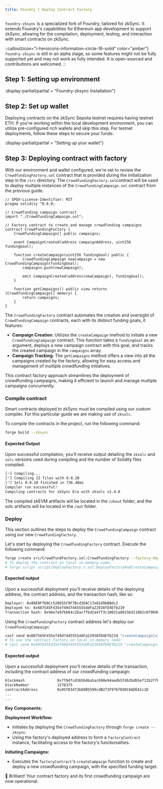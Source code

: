 ```yaml
---
title: Foundry | Deploy Contract Factory
---
```


`foundry-zksync` is a specialized fork of Foundry, tailored for zkSync.
It extends Foundry's capabilities for Ethereum app development to support zkSync,
allowing for the compilation, deployment, testing, and interaction with smart contracts on zkSync.

::callout{icon="i-heroicons-information-circle-16-solid" color="amber"}
`foundry-zksync` is still in an alpha stage, so some features might not be fully supported
yet and may not work as fully intended. It is open-sourced and contributions are welcomed.
::

<!-- TODO: @dutterbutter 
Need to update to include prerequisite of Foundry installation
This should be a simple curl request but needs to be setup by devops  -->
## Step 1: Setting up environment
:display-partial{partial = "Foundry-zksync Installation"}

## Step 2: Set up wallet

Deploying contracts on the zkSync Sepolia testnet requires having testnet ETH.
If you're working within the local development environment,
you can utilize pre-configured rich wallets and skip this step.
For testnet deployments, follow these steps to secure your funds:

:display-partial{partial = "Setting up your wallet"}

## Step 3: Deploying contract with factory

With our environment and wallet configured, we're set to review the `CrowdfundingFactory.sol`
contract that is provided during the initialization step in the `/src` directory.
The `CrowdfundingFactory.sol`contract will be used to deploy multiple instances of
the `CrowdfundingCampaign.sol` contract from the previous guide.

```solidity
// SPDX-License-Identifier: MIT
pragma solidity ^0.8.0;

// Crowdfunding campaign contract
import "./CrowdfundingCampaign.sol";

// Factory contract to create and manage crowdfunding campaigns
contract CrowdfundingFactory {
    CrowdfundingCampaign[] public campaigns;

    event CampaignCreated(address campaignAddress, uint256 fundingGoal);

    function createCampaign(uint256 fundingGoal) public {
        CrowdfundingCampaign newCampaign = new CrowdfundingCampaign(fundingGoal);
        campaigns.push(newCampaign);

        emit CampaignCreated(address(newCampaign), fundingGoal);
    }

    function getCampaigns() public view returns (CrowdfundingCampaign[] memory) {
        return campaigns;
    }
}
```

The `CrowdfundingFactory` contract automates the creation and oversight of
`CrowdfundingCampaign` contracts, each with its distinct funding goals, it features:

- **Campaign Creation**: Utilizes the `createCampaign` method to initiate a new
`CrowdfundingCampaign` contract. This function takes a `fundingGoal` as an argument,
deploys a new campaign contract with this goal, and tracks the created campaign in the
`campaigns` array.
- **Campaign Tracking**: The `getCampaigns` method offers a view into all the campaigns
created by the factory, allowing for easy access and management of multiple crowdfunding
initiatives.

This contract factory approach streamlines the deployment of crowdfunding campaigns,
making it efficient to launch and manage multiple campaigns concurrently.

### Compile contract

Smart contracts deployed to zkSync must be compiled using our custom compiler.
For this particular guide we are making use of `zksolc`.

To compile the contracts in the project, run the following command:

```bash
forge build --zksync
```

#### Expected Output

Upon successful compilation, you'll receive output detailing the
`zksolc` and `solc` versions used during compiling and the number
of Solidity files compiled.

```bash
[⠒] Compiling...
[⠃] Compiling 22 files with 0.8.20
[⠊] Solc 0.8.20 finished in 736.48ms
Compiler run successful!
Compiling contracts for zkSync Era with zksolc v1.4.0
```

The compiled zkEVM artifacts will be located in the `/zkout` folder, and the solc
artifacts will be located in the `/out` folder.

### Deploy

This section outlines the steps to deploy the `CrowdfundingCampaign` contract using
our new `CrowdfundingFactory`.

Let's start by deploying the `CrowdfundingFactory` contract. Execute the following
command:

```bash
forge create src/CrowdfundFactory.sol:CrowdfundingFactory --factory-deps src/CrowdfundingCampaign.sol:CrowdfundingCampaign --rpc-url zkSyncSepoliaTestnet --chain 300 --private-key <YOUR-PRIVATE-KEY> --zksync
# To deploy the contract on local in-memory node:
# forge script script/DeployFactory.s.sol:DeployFactoryAndCreateCampaign --rpc-url inMemoryNode --broadcast --zksync
```

#### Expected output

Upon a successfull deployment you'll receive details of the deploying address, the contract address,
and the transaction hash, like so:

```bash
Deployer: 0x89E0Ff69Cc520b55C9F7Bcd3EAC17e81d9bB8dc2
Deployed to: 0x607545Fd35ef49d7445555ddFa22938fD4Efb219
Transaction hash: 0x94e7a97bb64c2bacffbd2a47f3c10021a80156d11082c079046a426c99518d28
```

Using the `CrowdfundingFactory` contract address let's deploy our `CrowdfundingCampaign`:

```bash
cast send 0x607545Fd35ef49d7445555ddFa22938fD4Efb219 "createCampaign(uint256)" "1" --rpc-url zkSyncSepoliaTestnet --chain 300 --private-key <YOUR-PRIVATE-KEY>
# To use the contract factory on local in-memory node:
# cast send 0x607545Fd35ef49d7445555ddFa22938fD4Efb219 "createCampaign(uint256)" "1" --rpc-url inMemoryNode --chain 260 --private-key <YOUR-PRIVATE-KEY>
```

#### Expected output

Upon a successfull deployment you'll receive details of the transaction, including the
contract address of our crowdfunding campaign:

```bash
blockHash               0x7f8dfcd365b4ba5ac690e94aedb5fdb2bdb5ef12b2ff68672ab58c7a89738161
blockNumber             1576375
contractAddress         0x95f83473b88B5599cdB273F976fB3DC66DEA1c1D
...
...
```

**Key Components:**

**Deployment Workflow:**

- Initiates by deploying the `CrowdfundingFactory` through `forge create --zksync`.
- Using the factory's deployed address to form a `factoryContract` instance,
facilitating access to the factory's functionalities.

**Initiating Campaigns:**

- Executes the `factoryContract`'s `createCampaign` function to create and deploy a new
crowdfunding campaign, with the specified funding target.

🌟 Brilliant! Your contract factory and its first crowdfunding campaign are now operational.
